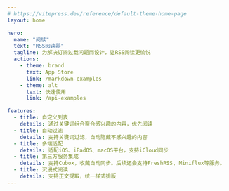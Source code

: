 ```yaml
---
# https://vitepress.dev/reference/default-theme-home-page
layout: home

hero:
  name: "阅牍"
  text: "RSS阅读器"
  tagline: 为解决订阅过载问题而设计，让RSS阅读更愉悦
  actions:
    - theme: brand
      text: App Store
      link: /markdown-examples
    - theme: alt
      text: 快速使用
      link: /api-examples

features:
  - title: 自定义列表
    details: 通过关键词组合聚合感兴趣的内容，优先阅读
  - title: 自动过滤
    details: 支持关键词过滤，自动隐藏不感兴趣的内容
  - title: 多端适配
    details: 适配iOS、iPadOS、macOS平台，支持iCloud同步
  - title: 第三方服务集成
    details: 支持Cubox，收藏自动同步。后续还会支持FreshRSS, Miniflux等服务。
  - title: 沉浸式阅读
    details: 支持正文提取，统一样式排版
---
```


